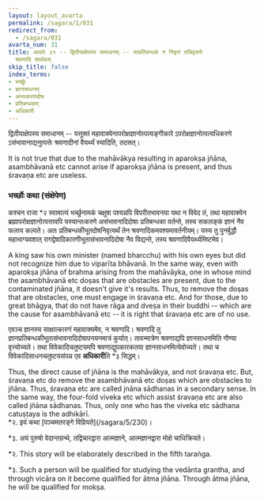 ```yaml
---
layout: layout_avarta
permalink: /sagara/1/031
redirect_from:
  - /sagara/031
avarta_num: 31
title: आवर्तः ३१ -- द्वितीयाक्षेपस्य समाधानम् -- यत्प्रतिबन्धकं न निवृत्तं तन्निवृत्तये
  श्रवणादि सार्थकम्
skip_title: false
index_terms:
- भर्च्छुः
- ज्ञानसाधनम्
- अन्तःकरणदोषः
- प्रतिबन्धकम्
- अधिकारी
---
```


द्वितीयाक्षेपस्य समाधानम् -- यत्तूक्तं महावाक्येनापरोक्षज्ञानोत्पत्यङ्गीकारे ऽपरोक्षज्ञानोत्पत्यधिकरणे ऽसंभावानाद्यनुत्पत्तेः श्रवणादीनां वैयर्थ्यं स्यादिति, तदसत्। 

<div class="translation-inline" markdown="1">
It is not true that due to the mahāvākya resulting in aparokṣa jñāna, 
asambhāvanā etc cannot arise if aparokṣa jñāna is present, and thus
śravaṇa etc are useless.
</div>

### भर्च्छोः कथा (संक्षेपेण)

कश्चन राजा *२ स्वामात्यं भर्च्छुनामकं चक्षुषा पश्यन्नपि विपरीतभावनया यथा न विवेद तं, तथा महावाक्येन ब्रह्मापरोक्षज्ञानोत्पत्तावपि यस्यान्तःकरणे असंभावनादिदोषाः प्रतिबन्धका वर्तन्ते, तस्य सकलङ्कं ज्ञानं नैव फलाय कल्पते। 
अतः प्रतिबन्धकीभूतदोषनिवृत्यर्थं तेन श्रवणादिकमवश्यमावर्तनीयम्। 
यस्य तु पुनर्बुद्धौ महाभाग्यवशात् रागद्वेषादिकारणीभूतासंभावनादिदोषा नैव विद्यन्ते, तस्य श्रवणादिवैयर्थ्यमिष्टमेव। 

<div class="translation-inline" markdown="1">
A king saw his own minister (named bharcchu) with his own eyes but did
not recognize him due to viparīta bhāvanā. In the same way, even with 
aparokṣa jñāna of brahma arising from the mahāvāyka, one in whose mind the 
asambhāvanā etc doṣas that are obstacles are present, due to the contaminated
jñāna, it doesn't give it's results. Thus, to remove the doṣas that are obstacles, 
one must engage in śravaṇa etc. And for those, due to great bhāgya, that do not have rāga and dveṣa in their buddhi
-- which are the cause for asambhāvanā etc -- it is right that śravaṇa etc are of no use. 
</div> 

एवञ्च ज्ञानस्य साक्षात्कारणं महावाक्यमेव, न श्रवणादि। 
श्रवणादि तु ज्ञानप्रतिबन्धकीभूतासंभावनादिदोषापनयनमात्रं कुर्यात्। 
तावन्मात्रेण श्रवणाद्यपि ज्ञानसाधनमिति गौण्या वृत्त्योच्यते। 
तथा विवेकादिचतुष्टयमपि श्रवणाद्युपकारकतया ज्ञानसाधनमित्येवोच्यते। 
तथा च विवेकादिसाधनचतुष्टयसंपन्न एव **अधिकारी**ति *३ सिद्धम्।

<div class="translation-inline" markdown="1">
Thus, the direct cause of jñāna is the mahāvākya, and not
śravaṇa etc. But, śravaṇa etc do remove the asambhāvanā etc 
doṣas which are obstacles to jñāna. Thus, śravaṇa etc are 
called jnāna sādhanas in a secondary sense. In the same way, 
the four-fold viveka etc which assist śravaṇa etc are also called
jñāna sādhanas. Thus, only one who has the viveka etc sādhana 
catuṣṭaya is the adhikārī. 
</div>

<div class="footnote" markdown="1">
*२. इयं कथा [पञ्चमतरङ्गे विव्रियते](/sagara/5/230)।

*३. अयं पुरुषो वेदान्तग्रन्थे, तद्विचारद्वारा आत्मज्ञाने, आत्मज्ञानद्वारा मोक्षे चाधिक्रियते।
</div>

<div class="translation-inline" markdown="1">
<div class="footnote" markdown="1">
*२. This story will be elaborately described in the 
fifth taraṅga.

*३. Such a person will be qualified for 
studying the vedānta grantha, and through vicāra on it become
qualified for ātma jñāna. Through ātma jñāna, he will be qualified
for mokṣa.
</div>
</div>

